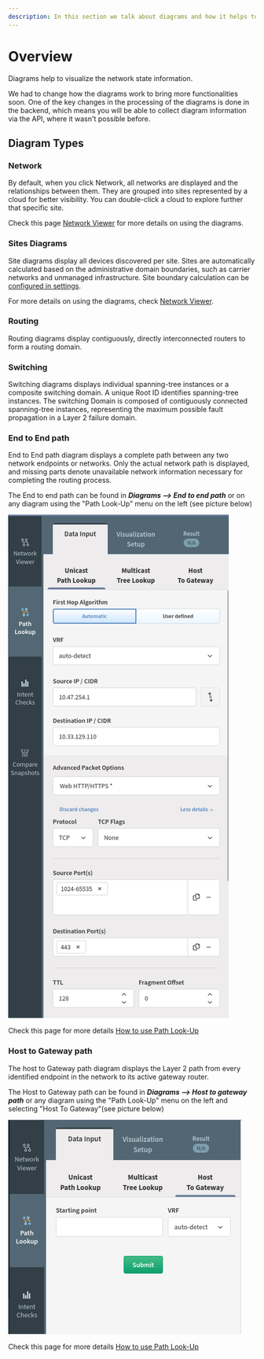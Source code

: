 ```yaml
---
description: In this section we talk about diagrams and how it helps to visualize the network state information.
---
```


# Overview

Diagrams help to visualize the network state information.

We had to change how the diagrams work to bring more functionalities
soon. One of the key changes in the processing of the diagrams is done
in the backend, which means you will be able to collect diagram
information via the API, where it wasn't possible before.

## Diagram Types

### Network

By default, when you click Network, all networks are displayed and
the relationships between them. They are grouped into sites represented
by a cloud for better visibility. You can double-click a cloud to
explore further that specific site.

Check this page [Network Viewer](network_viewer.md) for more details on using the diagrams.

### Sites Diagrams

Site diagrams display all devices discovered per site. Sites are automatically calculated based on the administrative domain boundaries, such as carrier networks and unmanaged infrastructure. Site boundary calculation can be [configured in settings](../../IP_Fabric_Settings/Discovery_and_Snapshots/Discovery_Settings/site_separation.md).

For more details on using the diagrams, check [Network Viewer](network_viewer.md).

### Routing

Routing diagrams display contiguously, directly interconnected routers
to form a routing domain.

### Switching

Switching diagrams displays individual spanning-tree instances or a
composite switching domain. A unique Root ID identifies spanning-tree
instances. The switching Domain is composed of contiguously connected
spanning-tree instances, representing the maximum possible fault
propagation in a Layer 2 failure domain.

### End to End path

End to End path diagram displays a complete path between any two network
endpoints or networks. Only the actual network path is displayed, and
missing parts denote unavailable network information necessary for
completing the routing process.

The End to end path can be found in ***Diagrams --> End to end path*** or
on any diagram using the "Path Look-Up" menu on the left (see picture
below)

![End to end](diagrams_end_end.png)

Check this page for more details [How to use Path Look-Up](how_to_use_path-lookup.md)

### Host to Gateway path

The host to Gateway path diagram displays the Layer 2 path from every
identified endpoint in the network to its active gateway router.

The Host to Gateway path can be found in ***Diagrams --> Host to gateway
path*** or any diagram using the "Path Look-Up" menu on the left and
selecting "Host To Gateway"(see picture below)

![Host to gateway](diagrams_host_gateway.png)

Check this page for more details [How to use Path Look-Up](how_to_use_path-lookup.md)
